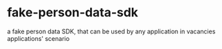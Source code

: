 # fake-person-data-sdk
a fake person data SDK, that can be used by any application in vacancies applications' scenario
